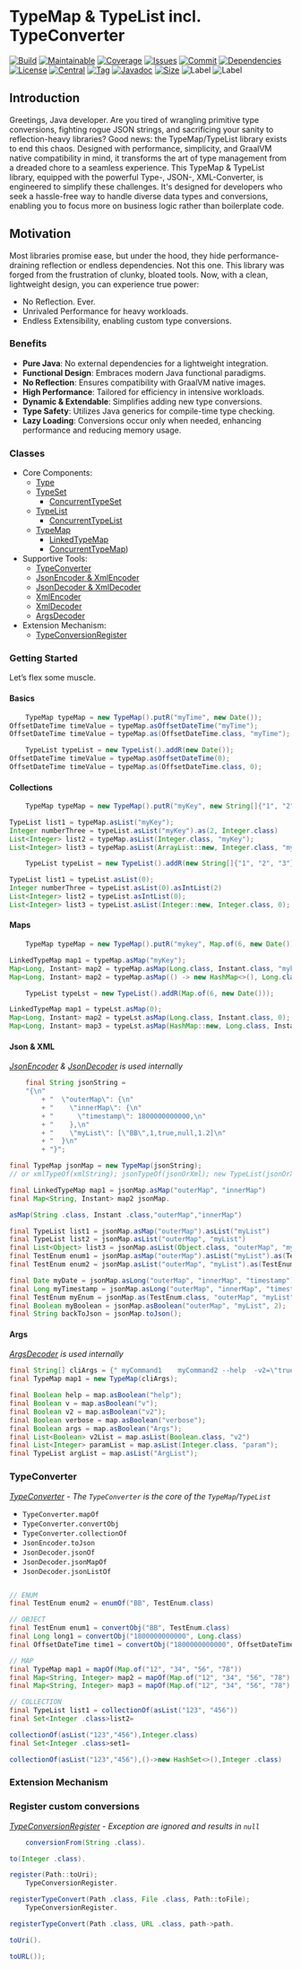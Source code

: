 # TypeMap & TypeList incl. TypeConverter

[![Build][build_shield]][build_link]
[![Maintainable][maintainable_shield]][maintainable_link]
[![Coverage][coverage_shield]][coverage_link]
[![Issues][issues_shield]][issues_link]
[![Commit][commit_shield]][commit_link]
[![Dependencies][dependency_shield]][dependency_link]
[![License][license_shield]][license_link]
[![Central][central_shield]][central_link]
[![Tag][tag_shield]][tag_link]
[![Javadoc][javadoc_shield]][javadoc_link]
[![Size][size_shield]][size_shield]
![Label][label_shield]
![Label][java_version]

## Introduction

Greetings, Java developer. Are you tired of wrangling primitive type conversions, fighting rogue JSON strings, and
sacrificing your sanity to reflection-heavy libraries?
Good news: the TypeMap/TypeList library exists to end this chaos. Designed with performance, simplicity, and GraalVM
native compatibility in mind, it transforms the art of type management from a dreaded chore to a seamless experience.
This TypeMap & TypeList library, equipped with the powerful Type-, JSON-, XML-Converter, is engineered to simplify these
challenges.
It's designed for developers who seek a hassle-free way to handle diverse data types and conversions, enabling you to
focus more on business logic rather than boilerplate code.

## Motivation

Most libraries promise ease, but under the hood, they hide performance-draining reflection or endless dependencies. Not
this one.
This library was forged from the frustration of clunky, bloated tools. Now, with a clean, lightweight design, you can
experience true power:

* No Reflection. Ever.
* Unrivaled Performance for heavy workloads.
* Endless Extensibility, enabling custom type conversions.

### Benefits

- **Pure Java**: No external dependencies for a lightweight integration.
- **Functional Design**: Embraces modern Java functional paradigms.
- **No Reflection**: Ensures compatibility with GraalVM native images.
- **High Performance**: Tailored for efficiency in intensive workloads.
- **Dynamic & Extendable**: Simplifies adding new type conversions.
- **Type Safety**: Utilizes Java generics for compile-time type checking.
- **Lazy Loading**: Conversions occur only when needed, enhancing performance and reducing memory usage.

### Classes

- Core Components:
    - [Type](src/main/java/berlin/yuna/typemap/model/Type.java)
    - [TypeSet](src/main/java/berlin/yuna/typemap/model/TypeSet.java)
        - [ConcurrentTypeSet](src/main/java/berlin/yuna/typemap/model/ConcurrentTypeSet.java)
    - [TypeList](src/main/java/berlin/yuna/typemap/model/TypeList.java)
        - [ConcurrentTypeList](src/main/java/berlin/yuna/typemap/model/ConcurrentTypeList.java)
    - [TypeMap](src/main/java/berlin/yuna/typemap/model/TypeMap.java)
        - [LinkedTypeMap](src/main/java/berlin/yuna/typemap/model/LinkedTypeMap.java)
        - [ConcurrentTypeMap](src/main/java/berlin/yuna/typemap/model/ConcurrentTypeMap.java))
- Supportive Tools:
    - [TypeConverter](src/main/java/berlin/yuna/typemap/logic/TypeConverter.java)
    - [JsonEncoder & XmlEncoder](src/main/java/berlin/yuna/typemap/logic/JsonEncoder.java)
    - [JsonDecoder & XmlDecoder](src/main/java/berlin/yuna/typemap/logic/JsonDecoder.java)
    - [XmlEncoder](src/main/java/berlin/yuna/typemap/logic/XmlEncoder.java)
    - [XmlDecoder](src/main/java/berlin/yuna/typemap/logic/XmlDecoder.java)
    - [ArgsDecoder](src/main/java/berlin/yuna/typemap/logic/ArgsDecoder.java)
- Extension Mechanism:
    - [TypeConversionRegister](#register-custom-conversions)


### Getting Started

Let’s flex some muscle.

#### Basics
```java
    TypeMap typeMap = new TypeMap().putR("myTime", new Date());
OffsetDateTime timeValue = typeMap.asOffsetDateTime("myTime");
OffsetDateTime timeValue = typeMap.as(OffsetDateTime.class, "myTime");
```

```java
    TypeList typeList = new TypeList().addR(new Date());
OffsetDateTime timeValue = typeMap.asOffsetDateTime(0);
OffsetDateTime timeValue = typeMap.as(OffsetDateTime.class, 0);
```

#### Collections

```java
    TypeMap typeMap = new TypeMap().putR("myKey", new String[]{"1", "2", "3"});

TypeList list1 = typeMap.asList("myKey");
Integer numberThree = typeList.asList("myKey").as(2, Integer.class)
List<Integer> list2 = typeMap.asList(Integer.class, "myKey");
List<Integer> list3 = typeMap.asList(ArrayList::new, Integer.class, "myKey");
```

```java
    TypeList typeList = new TypeList().addR(new String[]{"1", "2", "3"});

TypeList list1 = typeList.asList(0);
Integer numberThree = typeList.asList(0).asIntList(2)
List<Integer> list2 = typeList.asIntList(0);
List<Integer> list3 = typeList.asList(Integer::new, Integer.class, 0);
```

#### Maps

```java
    TypeMap typeMap = new TypeMap().putR("mykey", Map.of(6, new Date()));

LinkedTypeMap map1 = typeMap.asMap("myKey");
Map<Long, Instant> map2 = typeMap.asMap(Long.class, Instant.class, "mykey")
Map<Long, Instant> map2 = typeMap.asMap(() -> new HashMap<>(), Long.class, "mykey")
```

```java
    TypeList typeLst = new TypeList().addR(Map.of(6, new Date()));

LinkedTypeMap map1 = typeLst.asMap(0);
Map<Long, Instant> map2 = typeLst.asMap(Long.class, Instant.class, 0);
Map<Long, Instant> map3 = typeLst.asMap(HashMap::new, Long.class, Instant.class, 0);
```

#### Json & XML

_[JsonEncoder](src/main/java/berlin/yuna/typemap/logic/JsonEncoder.java) & [JsonDecoder](src/main/java/berlin/yuna/typemap/logic/JsonDecoder.java)
is used internally_

```java
    final String jsonString =
    "{\n"
        + "  \"outerMap\": {\n"
        + "    \"innerMap\": {\n"
        + "      \"timestamp\": 1800000000000,\n"
        + "    },\n"
        + "    \"myList\": [\"BB\",1,true,null,1.2]\n"
        + "  }\n"
        + "}";

final TypeMap jsonMap = new TypeMap(jsonString);
// or xmlTypeOf(xmlString); jsonTypeOf(jsonOrXml); new TypeList(jsonOrXmlString);

final LinkedTypeMap map1 = jsonMap.asMap("outerMap", "innerMap")
final Map<String, Instant> map2 jsonMap.

asMap(String .class, Instant .class,"outerMap","innerMap")

final TypeList list1 = jsonMap.asMap("outerMap").asList("myList")
final TypeList list2 = jsonMap.asList("outerMap", "myList")
final List<Object> list3 = jsonMap.asList(Object.class, "outerMap", "myList")
final TestEnum enum1 = jsonMap.asMap("outerMap").asList("myList").as(TestEnum.class, 0)
final TestEnum enum2 = jsonMap.asList("outerMap", "myList").as(TestEnum.class, 0)

final Date myDate = jsonMap.asLong("outerMap", "innerMap", "timestamp");
final Long myTimestamp = jsonMap.asLong("outerMap", "innerMap", "timestamp");
final TestEnum myEnum = jsonMap.as(TestEnum.class, "outerMap", "myList", 0);
final Boolean myBoolean = jsonMap.asBoolean("outerMap", "myList", 2);
final String backToJson = jsonMap.toJson();
```

#### Args

_[ArgsDecoder](src/main/java/berlin/yuna/typemap/logic/ArgsDecoder.java) is used internally_

```java
final String[] cliArgs = {" myCommand1    myCommand2 --help  -v2=\"true\" -v=\"true\" -v=\"true\" --verbose=\"true\"   -Args=\"true\" -param 42   54   -ArgList=\"item 1\" --ArgList=\"item 2\" -v2=\"false\" --ArgList=\"-item 3\"  "};
final TypeMap map1 = new TypeMap(cliArgs);

final Boolean help = map.asBoolean("help");
final Boolean v = map.asBoolean("v");
final Boolean v2 = map.asBoolean("v2");
final Boolean verbose = map.asBoolean("verbose");
final Boolean args = map.asBoolean("Args");
final List<Boolean> v2List = map.asList(Boolean.class, "v2")
final List<Integer> paramList = map.asList(Integer.class, "param");
final TypeList argList = map.asList("ArgList");
```

### TypeConverter

_[TypeConverter](src/main/java/berlin/yuna/typemap/logic/TypeConverter.java) - The `TypeConverter` is the core of
the `TypeMap`/`TypeList`_

* `TypeConverter.mapOf`
* `TypeConverter.convertObj`
* `TypeConverter.collectionOf`
* `JsonEncoder.toJson`
* `JsonDecoder.jsonOf`
* `JsonDecoder.jsonMapOf`
* `JsonDecoder.jsonListOf`

```java

// ENUM
final TestEnum enum2 = enumOf("BB", TestEnum.class)

// OBJECT
final TestEnum enum1 = convertObj("BB", TestEnum.class)
final Long long1 = convertObj("1800000000000", Long.class)
final OffsetDateTime time1 = convertObj("1800000000000", OffsetDateTime.class)

// MAP
final TypeMap map1 = mapOf(Map.of("12", "34", "56", "78"))
final Map<String, Integer> map2 = mapOf(Map.of("12", "34", "56", "78"), String.class, Integer.class)
final Map<String, Integer> map3 = mapOf(Map.of("12", "34", "56", "78"), () -> new HashMap<>(), String.class, Integer.class)

// COLLECTION
final TypeList list1 = collectionOf(asList("123", "456"))
final Set<Integer .class>list2=

collectionOf(asList("123","456"),Integer.class)
final Set<Integer .class>set1=

collectionOf(asList("123","456"),()->new HashSet<>(),Integer .class)
```

### Extension Mechanism

### Register custom conversions

_[TypeConversionRegister](src/main/java/berlin/yuna/typemap/config/TypeConversionRegister.java) - Exception are ignored
and results in `null`_

```java
    conversionFrom(String .class).

to(Integer .class).

register(Path::toUri);
    TypeConversionRegister.

registerTypeConvert(Path .class, File .class, Path::toFile);
    TypeConversionRegister.

registerTypeConvert(Path .class, URL .class, path->path.

toUri().

toURL());
```

[build_shield]: https://github.com/YunaBraska/type-map/workflows/MVN_RELEASE/badge.svg

[build_link]: https://github.com/YunaBraska/type-map/actions?query=workflow%3AMVN_RELEASE

[maintainable_shield]: https://img.shields.io/codeclimate/maintainability/YunaBraska/type-map?style=flat-square

[maintainable_link]: https://codeclimate.com/github/YunaBraska/type-map/maintainability

[coverage_shield]: https://img.shields.io/codeclimate/coverage/YunaBraska/type-map?style=flat-square

[coverage_link]: https://codeclimate.com/github/YunaBraska/type-map/test_coverage

[issues_shield]: https://img.shields.io/github/issues/YunaBraska/type-map?style=flat-square

[issues_link]: https://github.com/YunaBraska/type-map/commits/main

[commit_shield]: https://img.shields.io/github/last-commit/YunaBraska/type-map?style=flat-square

[commit_link]: https://github.com/YunaBraska/type-map/issues

[license_shield]: https://img.shields.io/github/license/YunaBraska/type-map?style=flat-square

[license_link]: https://github.com/YunaBraska/type-map/blob/main/LICENSE

[dependency_shield]: https://img.shields.io/librariesio/github/YunaBraska/type-map?style=flat-square

[dependency_link]: https://libraries.io/github/YunaBraska/type-map

[central_shield]: https://img.shields.io/maven-central/v/berlin.yuna/type-map?style=flat-square

[central_link]:https://search.maven.org/artifact/berlin.yuna/type-map

[tag_shield]: https://img.shields.io/github/v/tag/YunaBraska/type-map?style=flat-square

[tag_link]: https://github.com/YunaBraska/type-map/releases

[javadoc_shield]: https://javadoc.io/badge2/berlin.yuna/type-map/javadoc.svg?style=flat-square

[javadoc_link]: https://javadoc.io/doc/berlin.yuna/type-map

[size_shield]: https://img.shields.io/github/repo-size/YunaBraska/type-map?style=flat-square

[label_shield]: https://img.shields.io/badge/Yuna-QueenInside-blueviolet?style=flat-square

[gitter_shield]: https://img.shields.io/gitter/room/YunaBraska/type-map?style=flat-square

[gitter_link]: https://gitter.im/type-map/Lobby

[java_version]: https://img.shields.io/badge/java-17-blueviolet?style=flat-square

